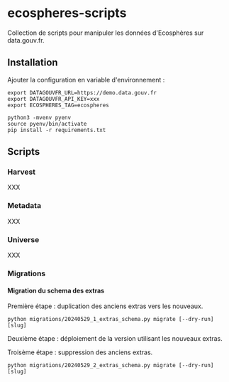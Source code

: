 # ecospheres-scripts

Collection de scripts pour manipuler les données d'Ecosphères sur data.gouv.fr.

## Installation

Ajouter la configuration en variable d'environnement :

```shell
export DATAGOUVFR_URL=https://demo.data.gouv.fr
export DATAGOUVFR_API_KEY=xxx
export ECOSPHERES_TAG=ecospheres
```

```shell
python3 -mvenv pyenv
source pyenv/bin/activate
pip install -r requirements.txt
```

## Scripts

### Harvest

XXX

### Metadata

XXX

### Universe

XXX

### Migrations

#### Migration du schema des extras

Première étape : duplication des anciens extras vers les nouveaux.

```shell
python migrations/20240529_1_extras_schema.py migrate [--dry-run] [slug]
```

Deuxième étape : déploiement de la version utilisant les nouveaux extras.

Troisème étape : suppression des anciens extras.

```shell
python migrations/20240529_2_extras_schema.py migrate [--dry-run] [slug]
```
